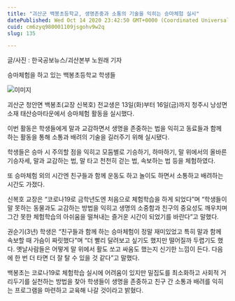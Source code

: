 ```yaml
---
title: "괴산군 백봉초등학교, 생명존중과 소통의 기술을 익히는 승마체험 실시"
datePublished: Wed Oct 14 2020 23:42:50 GMT+0000 (Coordinated Universal Time)
cuid: cm6zyq980001109jsgohv9w2q
slug: 135

---
```



글/사진 : 한국공보뉴스/괴산본부 노원래 기자

승마체험을 하고 있는 백봉초등학교 학생들

![이미지](https://cdn.hashnode.com/res/hashnode/image/upload/v1739246951015/20090d89-54d6-46cb-a4cf-b50f56cfa37e.jpeg)

괴산군 청안면 백봉초(교장 신복호) 전교생은 13일(화)부터 16일(금)까지 청주시 낭성면 소재 태산승마타운에서 승마체험 활동을 실시했다.

이번 활동은 학생들에게 말과 교감하면서 생명을 존중하는 법을 익히고 동료들과 함께 하는 활동을 통해 소통과 배려의 기술을 길러주기 위해 실시됐다.

학생들은 승마 시 주의할 점을 익히고 모둠별로 기승하기, 하마하기, 말 위에서의 올바른 기승자세, 말과 교감하는 법, 말 타고 천천히 걷는 법, 속보하는 법 등을 체험하였다.

또 승마체험 외의 시간엔 친구들과 함께 운동도 하고 놀이도 하면서 소통하고 배려하는 시간도 가졌다.

신복호 교장은 “코로나19로 금학년도엔 처음으로 체험학습을 하게 되었다”며 “학생들이 말 못하는 동물과도 교감하는 방법을 익히고 생명의 소중함과 친구의 중요성도 깨우치며 그간 못한 체험학습의 아쉬움을 떨쳐내는 즐거운 시간이 되었기를 바란다”고 말했다.

권순기(3년) 학생은 “친구들과 함께 하는 승마체험이 정말 재미있었고 특히 말과 함께 속보할 때 가슴이 짜릿했다”며 “더 빨리 달려보고 싶기도 했지만 떨어질까 두렵기도 했다. 옛날사람들은 어떻게 말 위에서 활도 쏘고 싸움도 했는지 신기한 느낌이 든다. 다음에 한 번 더 타면 더 잘 탈 수 있을 것 같다”고 말했다.

백봉초는 코로나19로 체험학습 실시에 어려움이 있지만 밀집도를 최소화하고 사회적 거리두기를 실천하는 방법을 찾아 학생들이 생명을 존중하고 친구 간 소통과 배려를 익히는 프로그램을 마련하고 교육해 나갈 것이라고 밝혔다.
